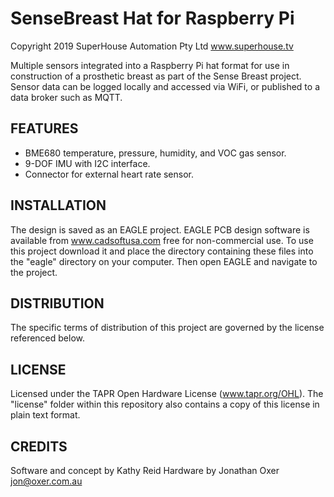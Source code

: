SenseBreast Hat for Raspberry Pi
================================
Copyright 2019 SuperHouse Automation Pty Ltd www.superhouse.tv  

Multiple sensors integrated into a Raspberry Pi hat format for use in
construction of a prosthetic breast as part of the Sense Breast project.
Sensor data can be logged locally and accessed via WiFi, or published
to a data broker such as MQTT.


FEATURES
--------

 * BME680 temperature, pressure, humidity, and VOC gas sensor.
 * 9-DOF IMU with I2C interface.
 * Connector for external heart rate sensor.


INSTALLATION
------------
The design is saved as an EAGLE project. EAGLE PCB design software is
available from www.cadsoftusa.com free for non-commercial use. To use
this project download it and place the directory containing these files
into the "eagle" directory on your computer. Then open EAGLE and
navigate to the project.


DISTRIBUTION
------------
The specific terms of distribution of this project are governed by the
license referenced below.


LICENSE
-------
Licensed under the TAPR Open Hardware License (www.tapr.org/OHL).
The "license" folder within this repository also contains a copy of
this license in plain text format.


CREDITS
-------
Software and concept by Kathy Reid
Hardware by Jonathan Oxer <jon@oxer.com.au>
